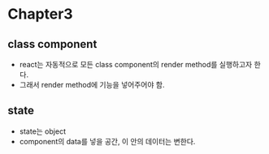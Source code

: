 # Chapter3

## class component
- react는 자동적으로 모든 class component의 render method를 실행하고자 한다.
- 그래서 render method에 기능을 넣어주어야 함.

## state
- state는 object
- component의 data를 넣을 공간, 이 안의 데이터는 변한다.